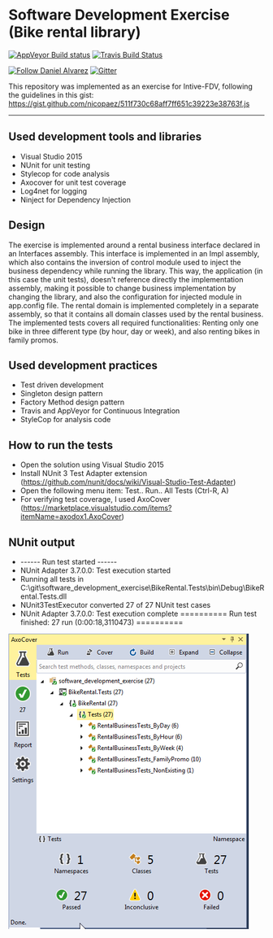 # Software Development Exercise (Bike rental library) #

[![AppVeyor Build status](https://ci.appveyor.com/api/projects/status/ooa9a1o9c1634iib/branch/master?svg=true)](https://ci.appveyor.com/project/DanielAlvarez/software-development-exercise/branch/master) [![Travis Build Status](https://travis-ci.org/alvarezdaniel/software_development_exercise.svg?branch=master)](https://travis-ci.org/alvarezdaniel/software_development_exercise)

[![Follow Daniel Alvarez](https://img.shields.io/twitter/follow/dalvarez.svg?style=social)](https://twitter.com/dalvarez) [![Gitter](https://img.shields.io/gitter/room/nwjs/nw.js.svg)](https://gitter.im/dalvarez_github/Lobby)

This repository was implemented as an exercise for Intive-FDV, following the guidelines in this gist:
https://gist.github.com/nicopaez/511f730c68aff7ff651c39223e38763f.js

---

## Used development tools and libraries

- Visual Studio 2015
- NUnit for unit testing
- Stylecop for code analysis
- Axocover for unit test coverage
- Log4net for logging
- Ninject for Dependency Injection

## Design

The exercise is implemented around a rental business interface declared in an Interfaces assembly. This interface is implemented in an Impl assembly, which also contains the inversion of control module used to inject the business dependency while running the library. This way, the application (in this case the unit tests), doesn't reference directly the implementation assembly, making it possible to change business implementation by changing the library, and also the configuration for injected module in app.config file.
The rental domain is implemented completely in a separate assembly, so that it contains all domain classes used by the rental business.
The implemented tests covers all required functionalities: Renting only one bike in three different type (by hour, day or week), and also renting bikes in family promos.

## Used development practices

- Test driven development
- Singleton design pattern
- Factory Method design pattern
- Travis and AppVeyor for Continuous Integration
- StyleCop for analysis code

## How to run the tests

- Open the solution using Visual Studio 2015
- Install NUnit 3 Test Adapter extension (https://github.com/nunit/docs/wiki/Visual-Studio-Test-Adapter)
- Open the following menu item: Test.. Run.. All Tests (Ctrl-R, A)
- For verifying test coverage, I used AxoCover (https://marketplace.visualstudio.com/items?itemName=axodox1.AxoCover)

## NUnit output
- ------ Run test started ------
- NUnit Adapter 3.7.0.0: Test execution started
- Running all tests in C:\git\software_development_exercise\BikeRental.Tests\bin\Debug\BikeRental.Tests.dll
- NUnit3TestExecutor converted 27 of 27 NUnit test cases
- NUnit Adapter 3.7.0.0: Test execution complete
========== Run test finished: 27 run (0:00:18,3110473) ==========

![nunit](tests.png "Tests result")

